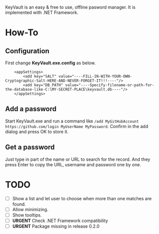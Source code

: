 KeyVault is an easy & free to use, offline pasword manager. It is implemented with .NET Framework.


# How-To

## Configuration

First change **KeyVault.exe.config** as below.

```KeyVault.exe.config
	<appSettings>
		<add key="SALT" value="----FILL-IN-WITH-YOUR-OWN-Cryptographic-Salt-HERE-AND-NEVER-FORGET-IT!!!----"/>
		<add key="DB_PATH" value="----Specify-filename-or-path-for-the-database-like-C:\MY-SECRET-PLACE\keyvault.db----"/>
	</appSettings>
```

## Add a password
Start KeyVault.exe and run a command like `/add MyGitHubAccount https://github.com/login MyUserName MyPassword`.
Confirm in the add dialog and press OK to store it.

## Get a password
Just type in part of the name or URL to search for the record.
And they press Enter to copy the URL, username and password one by one.


# TODO
- [ ] Show a list and let user to choose when more than one matches are found.
- [ ] Allow minimizing.
- [ ] Show tooltips.
- [ ] **URGENT** Check .NET Framework compatibility
- [ ] **URGENT** Package missing in release 0.2.0
